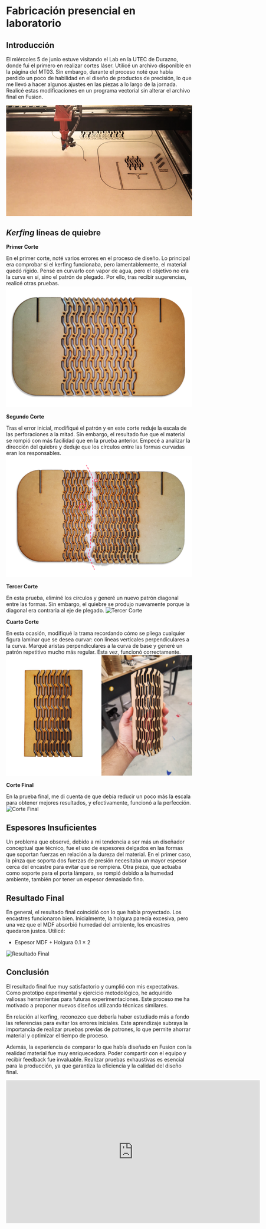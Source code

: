 
# Fabricación presencial en laboratorio

## Introducción

El miércoles 5 de junio estuve visitando el Lab en la UTEC de Durazno, donde fui el primero en realizar cortes láser. Utilicé un archivo disponible en la página del MT03. Sin embargo, durante el proceso noté que había perdido un poco de habilidad en el diseño de productos de precisión, lo que me llevó a hacer algunos ajustes en las piezas a lo largo de la jornada. Realicé estas modificaciones en un programa vectorial sin alterar el archivo final en Fusion.

![foto corte](../images/MT03/00_foto_proceso.png)

## _Kerfing_ líneas de quiebre

**Primer Corte**

En el primer corte, noté varios errores en el proceso de diseño. Lo principal era comprobar si el kerfing funcionaba, pero lamentablemente, el material quedó rígido. Pensé en curvarlo con vapor de agua, pero el objetivo no era la curva en sí, sino el patrón de plegado. Por ello, tras recibir sugerencias, realicé otras pruebas.
![primer corte ](../images/MT03/01_primer_corte.png)

**Segundo Corte**

Tras el error inicial, modifiqué el patrón y en este corte reduje la escala de las perforaciones a la mitad. Sin embargo, el resultado fue que el material se rompió con más facilidad que en la prueba anterior. Empecé a analizar la dirección del quiebre y deduje que los círculos entre las formas curvadas eran los responsables.
![Segundo Corte](../images/MT03/02_seg_corte.png)

**Tercer Corte**

En esta prueba, eliminé los círculos y generé un nuevo patrón diagonal entre las formas. Sin embargo, el quiebre se produjo nuevamente porque la diagonal era contraria al eje de plegado.
![Tercer Corte](../images/MT03/03_ter_corte.png)

**Cuarto Corte**

En esta ocasión, modifiqué la trama recordando cómo se pliega cualquier figura laminar que se desea curvar: con líneas verticales perpendiculares a la curva. Marqué aristas perpendiculares a la curva de base y generé un patrón repetitivo mucho más regular. Esta vez, funcionó correctamente.
![Cuarto Corte](../images/MT03/04_cuarto_corte.png)

**Corte Final**

En la prueba final, me di cuenta de que debía reducir un poco más la escala para obtener mejores resultados, y efectivamente, funcionó a la perfección.
![Corte Final](../images/MT03/05_quinto_corte.png)


## Espesores Insuficientes
Un problema que observé, debido a mi tendencia a ser más un diseñador conceptual que técnico, fue el uso de espesores delgados en las formas que soportan fuerzas en relación a la dureza del material. En el primer caso, la pinza que soporta dos fuerzas de presión necesitaba un mayor espesor cerca del encastre para evitar que se rompiera. Otra pieza, que actuaba como soporte para el porta lámpara, se rompió debido a la humedad ambiente, también por tener un espesor demasiado fino.

## Resultado Final
En general, el resultado final coincidió con lo que había proyectado. Los encastres funcionaron bien. Inicialmente, la holgura parecía excesiva, pero una vez que el MDF absorbió humedad del ambiente, los encastres quedaron justos.
Utilicé:

- Espesor MDF + Holgura 0.1 × 2

![Resultado Final](../images/MT03/06_final.png)

## Conclusión

El resultado final fue muy satisfactorio y cumplió con mis expectativas. Como prototipo experimental y ejercicio metodológico, he adquirido valiosas herramientas para futuras experimentaciones. Este proceso me ha motivado a proponer nuevos diseños utilizando técnicas similares.

En relación al kerfing, reconozco que debería haber estudiado más a fondo las referencias para evitar los errores iniciales. Este aprendizaje subraya la importancia de realizar pruebas previas de patrones, lo que permite ahorrar material y optimizar el tiempo de proceso.

Además, la experiencia de comparar lo que había diseñado en Fusion con la realidad material fue muy enriquecedora. Poder compartir con el equipo y recibir feedback fue invaluable. Realizar pruebas exhaustivas es esencial para la producción, ya que garantiza la eficiencia y la calidad del diseño final.

<iframe width="688" height="388" src="https://www.youtube.com/embed/d4SW5djXViw?si=oeFROM1EcQ1BYMG3" title="YouTube video player" frameborder="0" allow="accelerometer; autoplay; clipboard-write; encrypted-media; gyroscope; picture-in-picture; web-share" referrerpolicy="strict-origin-when-cross-origin" allowfullscreen></iframe>
